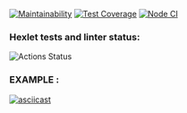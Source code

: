 [![Maintainability](https://api.codeclimate.com/v1/badges/099d6254d37dbb3e28a2/maintainability)](https://codeclimate.com/github/Foppp/frontend-project-lvl2/maintainability)   [![Test Coverage](https://api.codeclimate.com/v1/badges/099d6254d37dbb3e28a2/test_coverage)](https://codeclimate.com/github/Foppp/frontend-project-lvl2/test_coverage)   [![Node CI](https://github.com/Foppp/frontend-project-lvl2/workflows/Node%20CI/badge.svg)](https://github.com/Foppp/frontend-project-lvl2/actions)

### Hexlet tests and linter status:
![Actions Status](/workflows/hexlet-check/badge.svg)

### EXAMPLE :

[![asciicast](https://asciinema.org/a/Edv7YPfR3CsQ4nAKgrG5761ED.svg)](https://asciinema.org/a/Edv7YPfR3CsQ4nAKgrG5761ED)